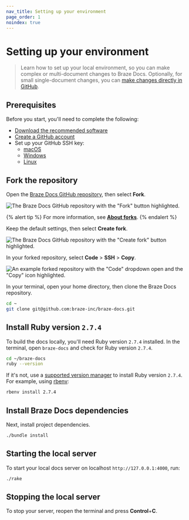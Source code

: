 ```yaml
---
nav_title: Setting up your environment
page_order: 1
noindex: true
---
```


# Setting up your environment

> Learn how to set up your local environment, so you can make complex or multi-document changes to Braze Docs. Optionally, for small single-document changes, you can [make changes directly in GitHub]().

## Prerequisites

Before you start, you'll need to complete the following:

- [Download the recommended software]()
- [Create a GitHub account](https://github.com/join)
- Set up your GitHub SSH key:
  - [macOS](https://docs.github.com/en/github-ae@latest/authentication/connecting-to-github-with-ssh/generating-a-new-ssh-key-and-adding-it-to-the-ssh-agent?platform=mac)
  - [Windows](https://docs.github.com/en/github-ae@latest/authentication/connecting-to-github-with-ssh/generating-a-new-ssh-key-and-adding-it-to-the-ssh-agent?platform=windows)
  - [Linux](https://docs.github.com/en/github-ae@latest/authentication/connecting-to-github-with-ssh/generating-a-new-ssh-key-and-adding-it-to-the-ssh-agent?platform=linux)

## Fork the repository

Open the [Braze Docs GitHub repository](https://github.com/braze-inc/braze-docs), then select **Fork**.

![The Braze Docs GitHub repository with the "Fork" button highlighted.]()

{% alert tip %}
For more information, see [**About forks**](https://docs.github.com/en/pull-requests/collaborating-with-pull-requests/working-with-forks/about-forks).
{% endalert %}

Keep the default settings, then select **Create fork**.

![The Braze Docs GitHub repository with the "Create fork" button highlighted.]()

In your forked repository, select **Code** > **SSH** > <i class="fa-regular fa-clone"></i> **Copy**.

![An example forked repository with the "Code" dropdown open and the "Copy" icon highlighted.]()

In your terminal, open your home directory, then clone the Braze Docs repository.

```bash
cd ~
git clone git@github.com:braze-inc/braze-docs.git
```

## Install Ruby version `2.7.4`

To build the docs locally, you'll need Ruby version `2.7.4` installed. In the terminal, open `braze-docs` and check for Ruby version `2.7.4`.

```bash
cd ~/braze-docs
ruby --version
```

If it's not, use a [supported version manager](https://www.ruby-lang.org/en/documentation/installation/#managers) to install Ruby version `2.7.4`. For example, using [rbenv](https://github.com/rbenv/rbenv):

```bash
rbenv install 2.7.4
```

## Install Braze Docs dependencies

Next, install project dependencies.

```bash
./bundle install
```

## Starting the local server

To start your local docs server on localhost `http://127.0.0.1:4000`, run:

```bash
./rake
```

## Stopping the local server

To stop your server, reopen the terminal and press **Control**+**C**.
